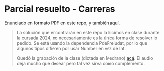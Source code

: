 # Parcial resuelto - Carreras

Enunciado en formato PDF en este repo, y también [aquí](https://docs.google.com/document/d/1g2Gc81R62_xAIiGF0H663ypAz1vxJybr5LDo1sj9tAU/edit?ts=60bd6f9e#heading=h.ielqgky5ojzp).

> La solución que encontrarán en este repo la hicimos en clase durante la cursada 2024, no necesariamente es la única forma de resolver lo pedido. Se está usando la dependencia PdePreludat, por lo que algunos tipos difieren por usar Number en vez de Int.
>
> Quedó la grabación de la clase (dictada en Medrano) [acá](https://youtu.be/7egT550Iv9Q?si=JBmK-ox8Q9eDt3YU). El audio deja mucho que desear pero tal vez sirva como complemento.